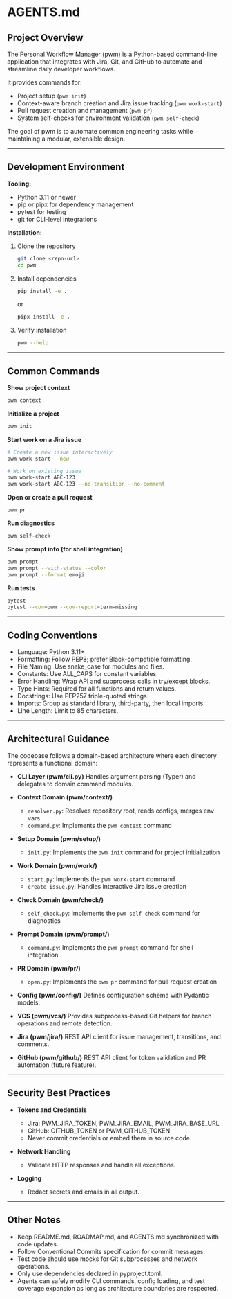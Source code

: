# AGENTS.md

## Project Overview

The Personal Workflow Manager (pwm) is a Python-based command-line application that integrates with Jira, Git, and GitHub to automate and streamline daily developer workflows.

It provides commands for:
- Project setup (`pwm init`)
- Context-aware branch creation and Jira issue tracking (`pwm work-start`)
- Pull request creation and management (`pwm pr`)
- System self-checks for environment validation (`pwm self-check`)

The goal of pwm is to automate common engineering tasks while maintaining a modular, extensible design.

----------------------------------------

## Development Environment

**Tooling:**
- Python 3.11 or newer
- pip or pipx for dependency management
- pytest for testing
- git for CLI-level integrations

**Installation:**
1. Clone the repository
   ```bash
   git clone <repo-url>
   cd pwm
   ```
2. Install dependencies
   ```bash
   pip install -e .
   ```
   or
   ```bash
   pipx install -e .
   ```
3. Verify installation
   ```bash
   pwm --help
   ```

----------------------------------------

## Common Commands

**Show project context**
```bash
pwm context
```

**Initialize a project**
```bash
pwm init
```

**Start work on a Jira issue**
```bash
# Create a new issue interactively
pwm work-start --new

# Work on existing issue
pwm work-start ABC-123
pwm work-start ABC-123 --no-transition --no-comment
```

**Open or create a pull request**
```bash
pwm pr
```

**Run diagnostics**
```bash
pwm self-check
```

**Show prompt info (for shell integration)**
```bash
pwm prompt
pwm prompt --with-status --color
pwm prompt --format emoji
```

**Run tests**
```bash
pytest
pytest --cov=pwm --cov-report=term-missing
```

----------------------------------------

## Coding Conventions

- Language: Python 3.11+
- Formatting: Follow PEP8; prefer Black-compatible formatting.
- File Naming: Use snake_case for modules and files.
- Constants: Use ALL_CAPS for constant variables.
- Error Handling: Wrap API and subprocess calls in try/except blocks.
- Type Hints: Required for all functions and return values.
- Docstrings: Use PEP257 triple-quoted strings.
- Imports: Group as standard library, third-party, then local imports.
- Line Length: Limit to 85 characters.

----------------------------------------

## Architectural Guidance

The codebase follows a domain-based architecture where each directory represents a functional domain:

- **CLI Layer (pwm/cli.py)**
  Handles argument parsing (Typer) and delegates to domain command modules.

- **Context Domain (pwm/context/)**
  - `resolver.py`: Resolves repository root, reads configs, merges env vars
  - `command.py`: Implements the `pwm context` command

- **Setup Domain (pwm/setup/)**
  - `init.py`: Implements the `pwm init` command for project initialization

- **Work Domain (pwm/work/)**
  - `start.py`: Implements the `pwm work-start` command
  - `create_issue.py`: Handles interactive Jira issue creation

- **Check Domain (pwm/check/)**
  - `self_check.py`: Implements the `pwm self-check` command for diagnostics

- **Prompt Domain (pwm/prompt/)**
  - `command.py`: Implements the `pwm prompt` command for shell integration

- **PR Domain (pwm/pr/)**
  - `open.py`: Implements the `pwm pr` command for pull request creation

- **Config (pwm/config/)**
  Defines configuration schema with Pydantic models.

- **VCS (pwm/vcs/)**
  Provides subprocess-based Git helpers for branch operations and remote detection.

- **Jira (pwm/jira/)**
  REST API client for issue management, transitions, and comments.

- **GitHub (pwm/github/)**
  REST API client for token validation and PR automation (future feature).

----------------------------------------

## Security Best Practices

- **Tokens and Credentials**
  - Jira: PWM_JIRA_TOKEN, PWM_JIRA_EMAIL, PWM_JIRA_BASE_URL
  - GitHub: GITHUB_TOKEN or PWM_GITHUB_TOKEN
  - Never commit credentials or embed them in source code.

- **Network Handling**
  - Validate HTTP responses and handle all exceptions.

- **Logging**
  - Redact secrets and emails in all output.

----------------------------------------

## Other Notes

- Keep README.md, ROADMAP.md, and AGENTS.md synchronized with code updates.
- Follow Conventional Commits specification for commit messages.
- Test code should use mocks for Git subprocesses and network operations.
- Only use dependencies declared in pyproject.toml.
- Agents can safely modify CLI commands, config loading, and test coverage expansion as long as architecture boundaries are respected.
